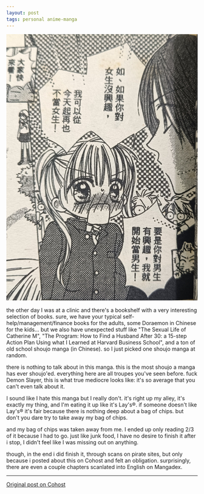 ```yaml
---
layout: post
tags: personal anime-manga
---
```


![I took a photo of a panel where: the FMC was telling her crush "如、如果你對女生沒興趣，我可以從今天起再也不當女生！要是你對男生有興趣，我就開始當男生！" and the everyone watching is shocked 😦 ofc](/assets/images/post-images/pink-de-ikou.jpg)

the other day I was at a clinic and there's a bookshelf with a very interesting selection of books. sure, we have your typical self-help/management/finance books for the adults, some Doraemon in Chinese for the kids... but we also have unexpected stuff like "The Sexual Life of Catherine M", "The Program: How to Find a Husband After 30: a 15-step Action Plan Using what I Learned at Harvard Business School", and a ton of old school shoujo manga (in Chinese). so I just picked one shoujo manga at random.

there is nothing to talk about in this manga. this is the most shoujo a manga has ever shoujo'ed. everything here are all troupes you've seen before. fuck Demon Slayer, this is what true mediocre looks like: it's so average that you can't even talk about it.

I sound like I hate this manga but I really don't. it's right up my alley, it's exactly my thing, and I'm eating it up like it's Lay's®️. if someone doesn't like Lay's®️ it's fair because there is nothing deep about a bag of chips. but don't you dare try to take away my bag of chips.

and my bag of chips was taken away from me. I ended up only reading 2/3 of it because I had to go. just like junk food, I have no desire to finish it after i stop, I didn't feel like I was missing out on anything.

though, in the end i did finish it, through scans on pirate sites, but only because i posted about this on Cohost and felt an obligation. surprisingly, there are even a couple chapters scanlated into English on Mangadex.

---

[Original post on Cohost](https://cohost.org/meow-d/post/6652748-the-other-day-i-was)

